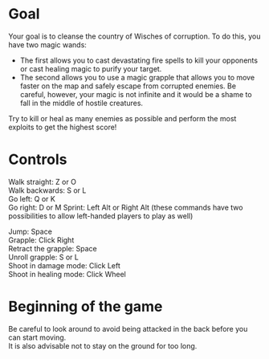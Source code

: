 # Goal

Your goal is to cleanse the country of Wisches of corruption.
To do this, you have two magic wands:

- The first allows you to cast devastating fire spells to kill your opponents or cast healing magic to purify your target.
- The second allows you to use a magic grapple that allows you to move faster on the map and safely escape from corrupted enemies.
Be careful, however, your magic is not infinite and it would be a shame to fall in the middle of hostile creatures.

Try to kill or heal as many enemies as possible and perform the most exploits to get the highest score!

# Controls

Walk straight: Z or O  
Walk backwards: S or L  
Go left: Q or K  
Go right: D or M
Sprint: Left Alt or Right Alt
(these commands have two possibilities to allow left-handed players to play as well)  

Jump: Space  
Grapple: Click Right  
Retract the grapple: Space  
Unroll grapple: S or L  
Shoot in damage mode: Click Left  
Shoot in healing mode: Click Wheel  

# Beginning of the game

Be careful to look around to avoid being attacked in the back before you can start moving.  
It is also advisable not to stay on the ground for too long.
